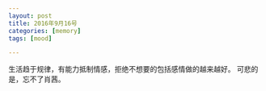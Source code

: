 ```yaml
---
layout: post
title: 2016年9月16号
categories: [memory]
tags: [mood]

---
```


生活趋于规律，有能力抵制情感，拒绝不想要的包括感情做的越来越好。
可悲的是，忘不了肖茜。
